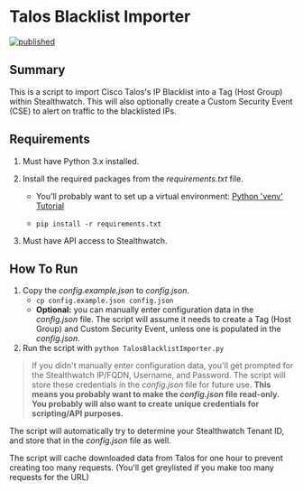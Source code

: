 # Talos Blacklist Importer

[![published](https://static.production.devnetcloud.com/codeexchange/assets/images/devnet-published.svg)](https://developer.cisco.com/codeexchange/github/repo/CiscoSE/TalosBlacklistImporter)

## Summary

This is a script to import Cisco Talos's IP Blacklist into a Tag (Host Group) within Stealthwatch.  This will also optionally create a Custom Security Event (CSE) to alert on traffic to the blacklisted IPs.

## Requirements

1. Must have Python 3.x installed.
2. Install the required packages from the *requirements.txt* file.

    * You'll probably want to set up a virtual environment: [Python 'venv' Tutorial](https://docs.python.org/3/tutorial/venv.html)

    * ```pip install -r requirements.txt```
3. Must have API access to Stealthwatch.

## How To Run

1. Copy the *config.example.json* to *config.json*.
    * ```cp config.example.json config.json```
    * **Optional:** you can manually enter configuration data in the *config.json* file. The script will assume it needs to create a Tag (Host Group) and Custom Security Event, unless one is populated in the *config.json*.
3. Run the script with ```python TalosBlacklistImporter.py```

> If you didn't manually enter configuration data, you'll get prompted for the Stealthwatch IP/FQDN, Username, and Password. The script will store these credentials in the *config.json* file for future use. **This means you probably want to make the *config.json* file read-only. You probably will also want to create unique credentials for scripting/API purposes.**

The script will automatically try to determine your Stealthwatch Tenant ID, and store that in the *config.json* file as well.

The script will cache downloaded data from Talos for one hour to prevent creating too many requests. (You'll get greylisted if you make too many requests for the URL)

